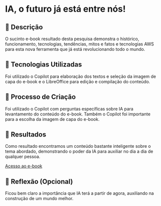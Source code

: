 # IA, o futuro já está entre nós!

## 📒 Descrição
O sucinto e-book resultado desta pesquisa demonstra o histórico, funcionamento, tecnologias, tendências, mitos e fatos e tecnologias AWS para esta nova ferramenta que já está revolucionando todo o mundo.

## 🤖 Tecnologias Utilizadas
Foi utilizado o Copilot para elaboração dos textos e seleção da imagem de capa do e-book e o LibreOffice para edição e compilação do conteúdo.

## 🧐 Processo de Criação
Foi utilizado o Copilot com perguntas específicas sobre IA para levantamento do conteúdo do e-book.
Também o Copilot foi importante para a escolha da imagem de capa do e-book.

## 🚀 Resultados
Como resultado encontramos um conteúdo bastante inteligente sobre o tema abordado, demonstrando o poder da IA para auxiliar no dia a dia de qualquer pessoa.

[Acesso ao e-book](https://github.com/RicardoBrancaglion/lab-natty-or-not/blob/main/E-book%20IA.pdf)

## 💭 Reflexão (Opcional)
Ficou bem claro a importância que IA terá a partir de agora, auxiliando na construção de um mundo melhor.
